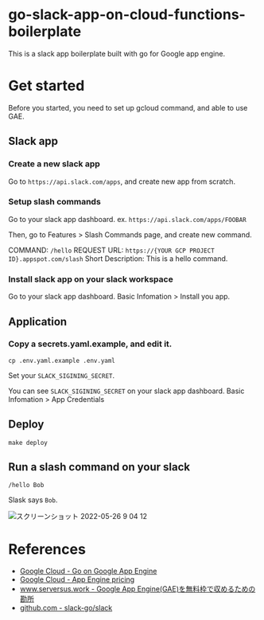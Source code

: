 # go-slack-app-on-cloud-functions-boilerplate
This is a slack app boilerplate built with go for Google app engine.

# Get started
Before you started, you need to set up gcloud command, and able to use GAE.

## Slack app
### Create a new slack app
Go to `https://api.slack.com/apps`, and create new app from scratch.

### Setup slash commands
Go to your slack app dashboard. ex. `https://api.slack.com/apps/FOOBAR`

Then, go to Features > Slash Commands page, and create new command.

COMMAND: `/hello`
REQUEST URL: `https://{YOUR GCP PROJECT ID}.appspot.com/slash`
Short Description: This is a hello command.

### Install slack app on your slack workspace
Go to your slack app dashboard. Basic Infomation > Install you app.

## Application
### Copy a secrets.yaml.example, and edit it.
`cp .env.yaml.example .env.yaml`

Set your `SLACK_SIGINING_SECRET`.

You can see `SLACK_SIGINING_SECRET` on your slack app dashboard. Basic Infomation > App Credentials

## Deploy
`make deploy`

## Run a slash command on your slack
`/hello Bob`

Slask says `Bob`.

![スクリーンショット 2022-05-26 9 04 12](https://user-images.githubusercontent.com/13291041/170388726-dfa6406f-f347-4f8d-9470-509fa0fb1c77.png)


# References
- [Google Cloud - Go on Google App Engine](https://cloud.google.com/appengine/docs/go)
- [Google Cloud - App Engine pricing](https://cloud.google.com/appengine/pricing)
- [www.serversus.work - Google App Engine(GAE)を無料枠で収めるための勘所](https://www.serversus.work/topics/p1uaj4jrv8b5x70hwe6p/)
- [github.com - slack-go/slack](https://github.com/slack-go/slack)